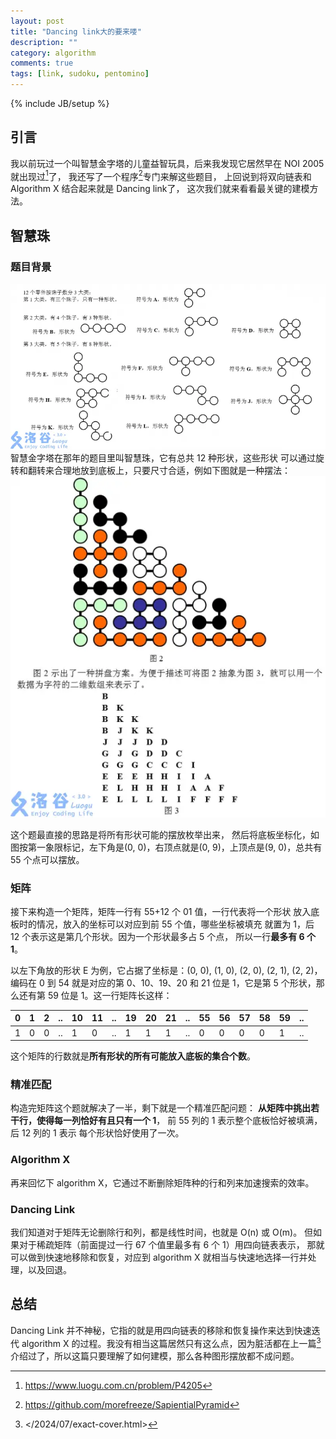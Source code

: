 ```yaml
---
layout: post
title: "Dancing link大的要来喽"
description: ""
category: algorithm
comments: true
tags: [link, sudoku, pentomino]
---
```


{% include JB/setup %}


## 引言
我以前玩过一个叫智慧金字塔的儿童益智玩具，后来我发现它居然早在 NOI 2005 就出现过[^1]了，
我还写了一个程序[^2]专门来解这些题目，
上回说到将双向链表和 Algorithm X 结合起来就是 Dancing link了，
这次我们就来看看最关键的建模方法。
<!--more-->

## 智慧珠

### 题目背景
![alt text](../images/dancing_shapes.png)
智慧金字塔在那年的题目里叫智慧珠，它有总共 12 种形状，这些形状
可以通过旋转和翻转来合理地放到底板上，只要尺寸合适，例如下图就是一种摆法：
![alt text](../images/dancing_solution.png)

这个题最直接的思路是将所有形状可能的摆放枚举出来，
然后将底板坐标化，如图按第一象限标记，左下角是(0, 0)，右顶点就是(0, 9)，上顶点是(9, 0)，总共有 55 个点可以摆放。

### 矩阵
接下来构造一个矩阵，矩阵一行有 55+12 个 01 值，一行代表将一个形状
放入底板时的情况，放入的坐标可以对应到前 55 个值，哪些坐标被填充
就置为 1，后 12 个表示这是第几个形状。因为一个形状最多占 5 个点，
所以一行**最多有 6 个 1**。

以左下角放的形状 E 为例，它占据了坐标是：(0, 0), (1, 0), (2, 0),
(2, 1), (2, 2)，编码在 0 到 54 就是对应的第 0、10、19、20 和 21
位是 1，它是第 5 个形状，那么还有第 59 位是 1。这一行矩阵长这样：

| 0| 1| 2|..|10|11|..|19|20|21|..|55|56|57|58|59|..|
|--|--|--|--|--|--|--|--|--|--|--|--|--|--|--|--|--|
| 1| 0| 0|..| 1| 0|..| 1| 1| 1|..| 0| 0| 0| 0| 1|..|

这个矩阵的行数就是**所有形状的所有可能放入底板的集合个数**。

### 精准匹配
构造完矩阵这个题就解决了一半，剩下就是一个精准匹配问题：
**从矩阵中挑出若干行，使得每一列恰好有且只有一个 1**，
前 55 列的 1 表示整个底板恰好被填满，后 12 列的 1 表示
每个形状恰好使用了一次。

### Algorithm X
再来回忆下 algorithm X，它通过不断删除矩阵种的行和列来加速搜索的效率。

### Dancing Link
我们知道对于矩阵无论删除行和列，都是线性时间，也就是 O(n) 或 O(m)。
但如果对于稀疏矩阵（前面提过一行 67 个值里最多有 6 个 1）用四向链表表示，
那就可以做到快速地移除和恢复，对应到 algorithm X 就相当与快速地选择一行并处理，以及回退。

## 总结
Dancing Link 并不神秘，它指的就是用四向链表的移除和恢复操作来达到快速迭代 algorithm X 的过程。我没有相当这篇居然只有这么点，因为脏活都在上一篇[^3]介绍过了，所以这篇只要理解了如何建模，那么各种图形摆放都不成问题。

[^1]: <https://www.luogu.com.cn/problem/P4205>
[^2]: <https://github.com/morefreeze/SapientialPyramid>
[^3]: </2024/07/exact-cover.html>
